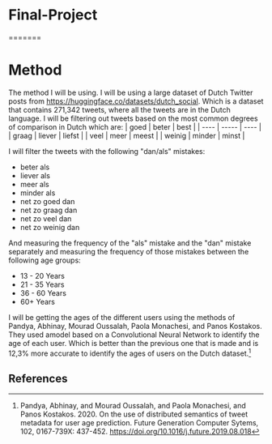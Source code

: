 # Final-Project
=======
# Method
The method I will be using. I will be using a large dataset of Dutch Twitter posts from https://huggingface.co/datasets/dutch_social. Which is a dataset that contains 271,342 tweets, where all the tweets are in the Dutch language. I will be filtering out tweets based on the most common degrees of comparison in Dutch which are: 
| goed | beter | best |
| ---- | ----- | ---- | 
| graag | liever | liefst |
| veel | meer | meest |
| weinig | minder | minst |

I will filter the tweets with the following "dan/als" mistakes:
* beter als 
* liever als 
* meer als 
* minder als
* net zo goed dan
* net zo graag dan
* net zo veel dan
* net zo weinig dan

And measuring the frequency of the "als" mistake and the "dan" mistake separately and measuring the frequency of those mistakes between the following age groups:
* 13 - 20 Years
* 21 - 35 Years
* 36 - 60 Years
* 60+ Years

I will be getting the ages of the different users using the methods of Pandya, Abhinay, Mourad Oussalah, Paola Monachesi, and Panos Kostakos. They used amodel based on a Convolutional Neural Network to identify the age of each user. Which is better than the previous one that is made and is 12,3% more accurate to identify the ages of users on the Dutch dataset.[^1]

## References
[^1]: Pandya, Abhinay, and Mourad Oussalah, and Paola Monachesi, and Panos Kostakos. 2020. On the use of distributed semantics of tweet metadata for user age prediction. Future Generation Computer Sytems, 102, 0167-739X: 437-452. https://doi.org/10.1016/j.future.2019.08.018  
        